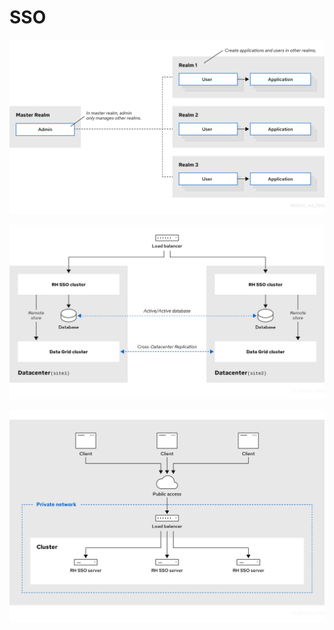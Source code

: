 # SSO

![](imgs/20220420152550.png)  

![](imgs/20220420153604.png)  

![](imgs/20220420161928.png)  